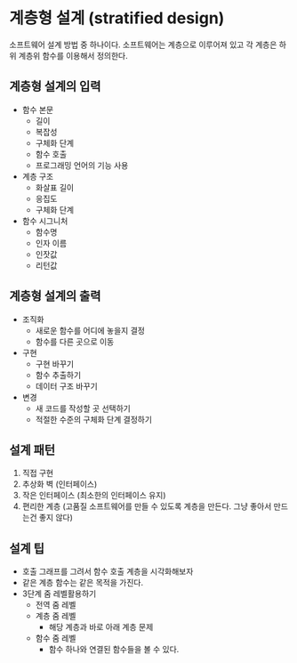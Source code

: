 # 계층형 설계 (stratified design)
소프트웨어 설계 방법 중 하나이다. 소프트웨어는 계층으로 이루어져 있고 각 계층은 하위 계층위 함수를 이용해서 정의한다.  

## 계층형 설계의 입력
* 함수 본문
  * 길이
  * 복잡성
  * 구체화 단계
  * 함수 호출
  * 프로그래밍 언어의 기능 사용
* 계층 구조
  * 화살표 길이
  * 응집도
  * 구체화 단계
* 함수 시그니처
  * 함수명
  * 인자 이름
  * 인잣값
  * 리턴값
## 계층형 설계의 출력
* 조직화
  * 새로운 함수를 어디에 놓을지 결정
  * 함수를 다른 곳으로 이동
* 구현
  * 구현 바꾸기
  * 함수 추출하기
  * 데이터 구조 바꾸기
* 변경
  * 새 코드를 작성할 곳 선택하기
  * 적절한 수준의 구체화 단계 결정하기

## 설계 패턴
1. 직접 구현
2. 추상화 벽 (인터페이스)
3. 작은 인터페이스 (최소한의 인터페이스 유지)
4. 편리한 계층 (고품질 소프트웨어를 만들 수 있도록 계층을 만든다. 그냥 좋아서 만드는건 좋지 않다)


## 설계 팁
* 호출 그래프를 그려서 함수 호출 계층을 시각화해보자
* 같은 계층 함수는 같은 목적을 가진다.
* 3단계 줌 레벨활용하기
  * 전역 줌 레벨 
  * 계층 줌 레벨 
    * 해당 계층과 바로 아래 계층 문제
  * 함수 줌 레벨
    * 함수 하나와 연결된 함수들을 볼 수 있다.

